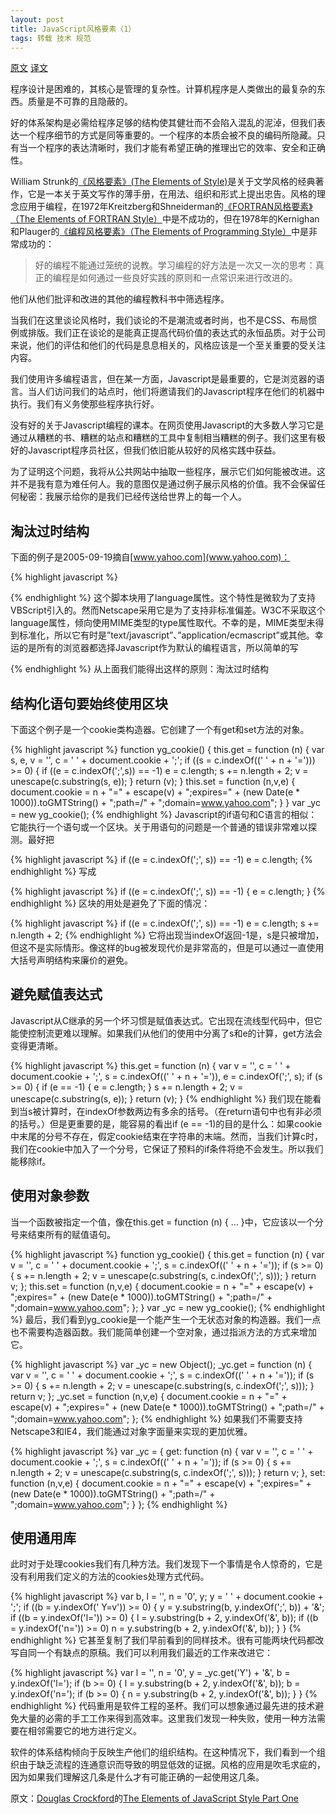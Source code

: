 ```yaml
---
layout: post
title: JavaScript风格要素（1）
tags: 转载 技术 规范
---
```


[原文](http://javascript.crockford.com/style1.html)
[译文](http://dancewithnet.com/2008/01/26/the-elements-of-javascript-style-part-one/)

程序设计是困难的，其核心是管理的复杂性。计算机程序是人类做出的最复杂的东西。质量是不可靠的且隐蔽的。

好的体系架构是必需给程序足够的结构使其健壮而不会陷入混乱的泥淖，但我们表达一个程序细节的方式是同等重要的。一个程序的本质会被不良的编码所隐藏。只有当一个程序的表达清晰时，我们才能有希望正确的推理出它的效率、安全和正确性。

William Strunk的[《风格要素》(The Elements of Style)](http://crockford.com/wrrrld/style.html)是关于文学风格的经典著作，它是一本关于英文写作的薄手册，在用法、组织和形式上提出忠告。风格的理念应用于编程，在1972年Kreitzberg和Shneiderman的[《FORTRAN风格要素》（The Elements of FORTRAN Style）](http://www.amazon.com/exec/obidos/ASIN/0155221566/wrrrldwideweb)中是不成功的，但在1978年的Kernighan和Plauger的[《编程风格要素》（The Elements of Programming Style）](http://www.amazon.com/exec/obidos/ASIN/0070342075/wrrrldwideweb)中是非常成功的：

> 好的编程不能通过笼统的说教。学习编程的好方法是一次又一次的思考：真正的编程是如何通过一些良好实践的原则和一点常识来进行改进的。

他们从他们批评和改进的其他的编程教科书中筛选程序。

当我们在这里谈论风格时，我们谈论的不是潮流或者时尚，也不是CSS、布局惯例或排版。我们正在谈论的是能真正提高代码价值的表达式的永恒品质。对于公司来说，他们的评估和他们的代码是息息相关的，风格应该是一个至关重要的受关注内容。

我们使用许多编程语言，但在某一方面，Javascript是最重要的，它是浏览器的语言。当人们访问我们的站点时，他们将邀请我们的Javascript程序在他们的机器中执行。我们有义务使那些程序执行好。

没有好的关于Javascript编程的课本。在网页使用Javascript的大多数人学习它是通过从糟糕的书、糟糕的站点和糟糕的工具中复制相当糟糕的例子。我们这里有极好的Javascript程序员社区，但我们依旧能从较好的风格实践中获益。

为了证明这个问题，我将从公共网站中抽取一些程序，展示它们如何能被改进。这并不是我有意为难任何人。我的意图仅是通过例子展示风格的价值。我不会保留任何秘密：我展示给你的是我们已经传送给世界上的每一个人。

## 淘汰过时结构

下面的例子是2005-09-19摘自[www.yahoo.com](www.yahoo.com)：

{% highlight javascript %}
<script language=javascript><!--
     lck='',
     sss=1127143538,
     ylp='p.gif?t=1127143538&amp;_ylp=A0Je5ipy2C5D54AAwVX1cSkA',
     _lcs='';
--></script> 
{% endhighlight %}
这个脚本块用了language属性。这个特性是微软为了支持VBScript引入的。然而Netscape采用它是为了支持非标准偏差。W3C不采取这个language属性，倾向使用MIME类型的type属性取代。不幸的是，MIME类型未得到标准化，所以它有时是”text/javascript”、”application/ecmascript”或其他。幸运的是所有的浏览器都选择Javascript作为默认的编程语言，所以简单的写<script>是最好的。它最小，且工作在最多的浏览器。在脚本中使用HTML的注释的时间要回溯到Netscape Navigator和Netscape Navigator 2的兼容问题上来。后者引入了<script>标签。然而，前者的用户能像文本一样看到脚本，因为在HTML惯例中不能识别的标签被忽略。<!–注释hack在Netscape Navigator 3出现的时候是需要的，现在它不被需要了。它是丑陋的且浪费空间的。

逗号运算符像Javascript语法的大多数一样从C语言中借用。逗号运算符获得两个值，且返回第二个。在语言的定义中它的存在易于掩盖一定的编码错误，编译器也易于对一些错误视而不见。最好避免逗号运算符，并以分号运算符代替。

在这个案例里，我们定义了一些全局变量。当指定一个未知（匿名）的变量时，Javascript会创建一个新的全局变量来替代产生的错误。事后看来，这是一个错误。即使当他们是一个标准错误，这是避免错误的最好办法。我们应该明确的声明变量。它花费我们四个字符，但是它正是要做的正确的事。

{% highlight javascript %}
<script>
var lck = '3ek6b0i2he2a5eh3/o',
    sss = 1126894256,
    ylp = 'p.gif?t=1126894256&amp;_ylp=A0Je5iOwCitDw2YBX331cSkA',
    _lcs = '94040';
</script>
{% endhighlight %}
从上面我们能得出这样的原则：淘汰过时结构

## 结构化语句要始终使用区块

下面这个例子是一个cookie类构造器。它创建了一个有get和set方法的对象。

{% highlight javascript %}
function yg_cookie() {
    this.get = function (n) {
        var s,
            e,
            v = '',
            c = ' ' + document.cookie + ';';
        if ((s = c.indexOf((' ' + n + '='))) >= 0) {
            if ((e = c.indexOf(';',s)) == -1)
                e = c.length;
            s += n.length + 2;
            v = unescape(c.substring(s, e));
        }
        return (v);
    }
    this.set = function (n,v,e) {
        document.cookie = n + "=" + escape(v) +
            ";expires=" + (new Date(e * 1000)).toGMTString() +
            ";path=/" + ";domain=www.yahoo.com";
    }
}
var _yc = new yg_cookie();
{% endhighlight %}
Javascript的if语句和C语言的相似：它能执行一个语句或一个区块。关于用语句的问题是一个普通的错误非常难以探测。最好把

{% highlight javascript %}
if ((e = c.indexOf(';', s)) == -1)
    e = c.length;
{% endhighlight %}
写成

{% highlight javascript %}
if ((e = c.indexOf(';', s)) == -1) {
    e = c.length;
}
{% endhighlight %}
区块的用处是避免了下面的情况：

{% highlight javascript %}
if ((e = c.indexOf(';', s)) == -1)
    e = c.length;
    s += n.length + 2;
{% endhighlight %}
它将出现当indexOf返回-1是，s是只被增加，但这不是实际情形。像这样的bug被发现代价是非常高的，但是可以通过一直使用大括号声明结构来廉价的避免。

## 避免赋值表达式

Javascript从C继承的另一个坏习惯是赋值表达式。它出现在流线型代码中，但它能使控制流更难以理解。如果我们从他们的使用中分离了s和e的计算，get方法会变得更清晰。

{% highlight javascript %}
this.get = function (n) {
    var v = '',
        c = ' ' + document.cookie + ';',
        s = c.indexOf((' ' + n + '=')),
        e = c.indexOf(';', s);
    if (s >= 0) {
        if (e == -1) {
            e = c.length;
        }
        s += n.length + 2;
        v = unescape(c.substring(s, e));
    }
    return (v);
}
{% endhighlight %}
我们现在能看到当s被计算时，在indexOf参数两边有多余的括号。（在return语句中也有非必须的括号。）但是更重要的是，能容易的看出if (e == -1)的目的是什么：如果cookie中末尾的分号不存在，假定cookie结束在字符串的末端。然而，当我们计算c时，我们在cookie中加入了一个分号，它保证了预料的if条件将绝不会发生。所以我们能移除if。

## 使用对象参数

当一个函数被指定一个值，像在this.get = function (n) { … }中，它应该以一个分号来结束所有的赋值语句。

{% highlight javascript %}
function yg_cookie() {
    this.get = function (n) {
        var v = '',
            c = ' ' + document.cookie + ';',
            s = c.indexOf((' ' + n + '='));
        if (s >= 0) {
            s += n.length + 2;
            v = unescape(c.substring(s, c.indexOf(';', s)));
        }
        return v;
    };
    this.set = function (n,v,e) {
        document.cookie = n + "=" + escape(v) +
            ";expires=" + (new Date(e * 1000)).toGMTString() +
            ";path=/" + ";domain=www.yahoo.com";
    };
}
var _yc = new yg_cookie();
{% endhighlight %}
最后，我们看到yg_cookie是一个能产生一个无状态对象的构造器。我们一点也不需要构造器函数。我们能简单创建一个空对象，通过指派方法的方式来增加它。

{% highlight javascript %}
var _yc = new Object();
_yc.get = function (n) {
    var v = '',
        c = ' ' + document.cookie + ';',
        s = c.indexOf((' ' + n + '='));
    if (s >= 0) {
        s += n.length + 2;
        v = unescape(c.substring(s, c.indexOf(';', s)));
    }
    return v;
};
_yc.set = function (n,v,e) {
    document.cookie = n + "=" + escape(v) +
        ";expires=" + (new Date(e * 1000)).toGMTString() +
        ";path=/" + ";domain=www.yahoo.com";
};
{% endhighlight %}
如果我们不需要支持Netscape3和IE4，我们能通过对象字面量来实现的更加优雅。

{% highlight javascript %}
var _yc = {
    get: function (n) {
        var v = '',
            c = ' ' + document.cookie + ';',
            s = c.indexOf((' ' + n + '='));
        if (s >= 0) {
            s += n.length + 2;
            v = unescape(c.substring(s, c.indexOf(';', s)));
        }
        return v;
    },
    set: function (n,v,e) {
        document.cookie = n + "=" + escape(v) +
            ";expires=" + (new Date(e * 1000)).toGMTString() +
            ";path=/" + ";domain=www.yahoo.com";
    }
};
{% endhighlight %}
## 使用通用库

此时对于处理cookies我们有几种方法。我们发现下一个事情是令人惊奇的，它是没有利用我们定义的方法的cookies处理方式代码。

{% highlight javascript %}
var b,
    l = '',
    n = '0',
    y;
y = ' ' + document.cookie + ';';
if ((b = y.indexOf(' Y=v')) >= 0) {
    y = y.substring(b, y.indexOf(';', b)) + '&amp;';
    if ((b = y.indexOf('l=')) >= 0) {
        l = y.substring(b + 2, y.indexOf('&amp;', b));
        if ((b = y.indexOf('n=')) >= 0)
            n = y.substring(b + 2, y.indexOf('&amp;', b));
    }
}
{% endhighlight %}
它甚至复制了我们早前看到的同样技术。很有可能两块代码都改写自同一个有缺点的原稿。我们可以利用我们最近的工作来改进它：

{% highlight javascript %}
var l = '',
    n = '0',
    y = _yc.get('Y') + '&amp;',
    b = y.indexOf('l=');
if (b >= 0) {
    l = y.substring(b + 2, y.indexOf('&amp;', b));
    b = y.indexOf('n=');
    if (b >= 0) {
        n = y.substring(b + 2, y.indexOf('&amp;', b));
    }
}
{% endhighlight %}
代码重用是软件工程的圣杯。我们可以想象通过最先进的技术避免大量的必需的手工工作来得到高效率。这里我们发现一种失败，使用一种方法需要在相邻需要它的地方进行定义。

软件的体系结构倾向于反映生产他们的组织结构。在这种情况下，我们看到一个组织由于缺乏流程的连通意识而导致的明显低效的证据。风格的应用是吹毛求疵的，因为如果我们理解这几条是什么才有可能正确的一起使用这几条。

原文：[Douglas Crockford](http://www.crockford.com/)的[The Elements of JavaScript Style Part One](http://javascript.crockford.com/style1.html)

